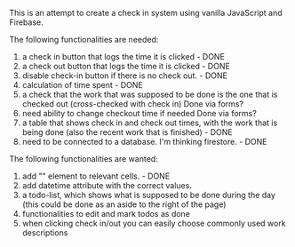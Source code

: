 This is an attempt to create a check in system using vanilla JavaScript and Firebase.

The following functionalities are needed:
1. a check in button that logs the time it is clicked - DONE
2. a check out button that logs the time it is clicked - DONE
3. disable check-in button if there is no check out. - DONE
4. calculation of time spent - DONE
6. a check that the work that was supposed to be done is the one that is checked out (cross-checked with check in)
    Done via forms?
7. need ability to change checkout time if needed
    Done via forms?
8. a table that shows check in and check out times, with the work that is being done (also the recent work that is finished) - DONE
9. need to be connected to a database. I'm thinking firestore. - DONE

The following functionalities are wanted:
1. add "<time>" element to relevant cells. - DONE
2. add datetime attribute with the correct values.
3. a todo-list, which shows what is supposed to be done during the day (this could be done as an aside to the right of the page)
4. functionalities to edit and mark todos as done
5. when clicking check in/out you can easily choose commonly used work descriptions


